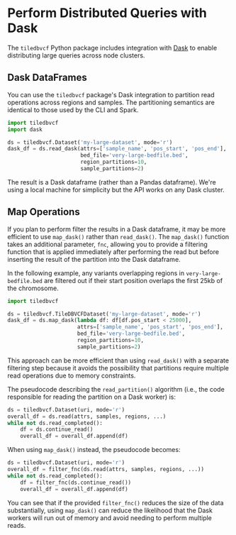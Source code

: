 # Perform Distributed Queries with Dask

The `tiledbvcf` Python package includes integration with [Dask](https://dask.org) to enable distributing large queries across node clusters.&#x20;

## Dask DataFrames

You can use the `tiledbvcf` package's Dask integration to partition read operations across regions and samples. The partitioning semantics are identical to those used by the CLI and Spark.&#x20;

```python
import tiledbvcf
import dask

ds = tiledbvcf.Dataset('my-large-dataset', mode='r')
dask_df = ds.read_dask(attrs=['sample_name', 'pos_start', 'pos_end'],
                       bed_file='very-large-bedfile.bed',
                       region_partitions=10,
                       sample_partitions=2)
```

The result is a Dask dataframe (rather than a Pandas dataframe). We're using a local machine for simplicity but the API works on any Dask cluster.&#x20;

## Map Operations

If you plan to perform filter the results in a Dask dataframe, it may be more efficient to use `map_dask()` rather than `read_dask()`. The `map_dask()` function takes an additional parameter, `fnc`, allowing you to provide a filtering function that is applied immediately after performing the read but before inserting the result of the partition into the Dask dataframe.

In the following example, any variants overlapping regions in `very-large-bedfile.bed` are filtered out if their start position overlaps the first 25kb of the chromosome.

```python
import tiledbvcf

ds = tiledbvcf.TileDBVCFDataset('my-large-dataset', mode='r')
dask_df = ds.map_dask(lambda df: df[df.pos_start < 25000],
                      attrs=['sample_name', 'pos_start', 'pos_end'],
                      bed_file='very-large-bedfile.bed',
                      region_partitions=10,
                      sample_partitions=2)
```

This approach can be more efficient than using `read_dask()` with a separate filtering step because it avoids the possibility that partitions require multiple read operations due to memory constraints.&#x20;

The pseudocode describing the `read_partition()` algorithm (i.e., the code responsible for reading the partition on a Dask worker) is:

```python
ds = tiledbvcf.Dataset(uri, mode='r')
overall_df = ds.read(attrs, samples, regions, ...)
while not ds.read_completed():
    df = ds.continue_read()
    overall_df = overall_df.append(df)
```

When using `map_dask()` instead, the pseudocode becomes:

```python
ds = tiledbvcf.Dataset(uri, mode='r')
overall_df = filter_fnc(ds.read(attrs, samples, regions, ...))
while not ds.read_completed():
    df = filter_fnc(ds.continue_read())
    overall_df = overall_df.append(df)
```

You can see that if the provided `filter_fnc()` reduces the size of the data substantially, using `map_dask()` can reduce the likelihood that the Dask workers will run out of memory and avoid needing to perform multiple reads.
